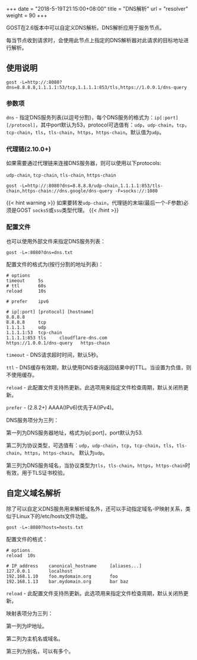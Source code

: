 +++
date = "2018-5-19T21:15:00+08:00"
title = "DNS解析"
url = "resolver"
weight = 90
+++

GOST在2.6版本中可以自定义DNS解析。DNS解析应用于服务节点。

每当节点收到请求时，会使用此节点上指定的DNS解析器对此请求的目标地址进行解析。

## 使用说明

```
gost -L=http://:8080?dns=8.8.8.8,1.1.1.1:53/tcp,1.1.1.1:853/tls,https://1.0.0.1/dns-query
```

### 参数项

`dns` - 指定DNS服务列表(以逗号分割)，每个DNS服务的格式为：`ip[:port][/protocol]`，其中port默认为53，protocol可选值有：`udp`，`udp-chain`，`tcp`，`tcp-chain`，`tls`，`tls-chain`，`https`，`https-chain`。默认值为`udp`。

### 代理链(2.10.0+)

如果需要通过代理链来连接DNS服务器，则可以使用以下protocols:

`udp-chain`, `tcp-chain`, `tls-chain`, `https-chain`

```
gost -L=http://:8080?dns=8.8.8.8/udp-chain,1.1.1.1:853/tls-chain,https-chain://dns.google/dns-query -F=socks://:1080
```

{{< hint warning >}}
如果要转发`udp-chain`，代理链的末端(最后一个-F参数)必须是GOST `socks5`或`ssu`类型代理。
{{< /hint >}}

### 配置文件

也可以使用外部文件来指定DNS服务列表：

```
gost -L=:8080?dns=dns.txt
```

配置文件的格式为(按行分割的地址列表)：

```
# options
timeout     5s
# ttl       60s
reload      10s

# prefer    ipv6

# ip[:port] [protocol] [hostname]
8.8.8.8
8.8.8.8     tcp
1.1.1.1     udp
1.1.1.1:53  tcp-chain
1.1.1.1:853 tls     cloudflare-dns.com
https://1.0.0.1/dns-query   https-chain
```

`timeout` - DNS请求超时时间，默认5秒。

`ttl` - DNS缓存有效期，默认使用DNS查询返回结果中的TTL。当设置为负值，则不使用缓存。

`reload` - 此配置文件支持热更新。此选项用来指定文件检查周期，默认关闭热更新。

`prefer` - (2.8.2+) AAAA(IPv6)优先于A(IPv4)。

DNS服务项分为三列：

第一列为DNS服务器地址，格式为ip[:port]，port默认为53.

第二列为协议类型，可选值有：`udp`，`udp-chain`，`tcp`，`tcp-chain`，`tls`，`tls-chain`，`https`，`https-chain`。 默认为`udp`。

第三列为DNS服务域名，当协议类型为`tls`，`tls-chain`，`https`，`https-chain`时有效，用于TLS证书校验。

## 自定义域名解析

除了可以自定义DNS服务用来解析域名外，还可以手动指定域名-IP映射关系，类似于Linux下的/etc/hosts文件功能。

```
gost -L=:8080?hosts=hosts.txt
```

配置文件的格式：

```
# options
reload  10s

# IP_address    canonical_hostname     [aliases...]
127.0.0.1       localhost
192.168.1.10    foo.mydomain.org       foo
192.168.1.13    bar.mydomain.org       bar baz
```

`reload` - 此配置文件支持热更新。此选项用来指定文件检查周期，默认关闭热更新。

映射表项分为三列：

第一列为IP地址。

第二列为主机名或域名。

第三列为别名，可以有多个。
